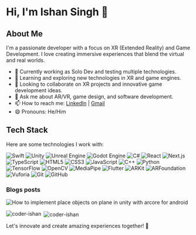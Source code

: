 # Hi, I'm Ishan Singh 👋

## About Me

I'm a passionate developer with a focus on XR (Extended Reality) and Game Development. I love creating immersive experiences that blend the virtual and real worlds.

- 🚀 Currently working as Solo Dev and testing multiple technologies.
- 🌱 Learning and exploring new technologies in XR and game engines.
- 👯 Looking to collaborate on XR projects and innovative game development ideas.
- 💬 Ask me about AR/VR, game design, and software development.
- 📫 How to reach me: [LinkedIn](https://www.linkedin.com/in/ishan-singh-xrdev/) | [Gmail](ishansingh2609@gmail.com)
- 😄 Pronouns: He/Him

## Tech Stack

Here are some technologies I work with:

![Swift](https://img.shields.io/badge/-Swift-FA7343?style=flat-square&logo=swift&logoColor=white)
![Unity](https://img.shields.io/badge/-Unity-000000?style=flat-square&logo=unity&logoColor=white)
![Unreal Engine](https://img.shields.io/badge/-Unreal%20Engine-313131?style=flat-square&logo=unreal-engine&logoColor=white)
![Godot Engine](https://img.shields.io/badge/-Godot%20Engine-478CBF?style=flat-square&logo=godot-engine&logoColor=white)
![C#](https://img.shields.io/badge/-C%23-239120?style=flat-square&logo=c-sharp&logoColor=white)
![React](https://img.shields.io/badge/-React-61DAFB?style=flat-square&logo=react&logoColor=white)
![Next.js](https://img.shields.io/badge/-Next.js-000000?style=flat-square&logo=next-dot-js&logoColor=white)
![TypeScript](https://img.shields.io/badge/-TypeScript-3178C6?style=flat-square&logo=typescript&logoColor=white)
![HTML5](https://img.shields.io/badge/-HTML5-E34F26?style=flat-square&logo=html5&logoColor=white)
![CSS3](https://img.shields.io/badge/-CSS3-1572B6?style=flat-square&logo=css3&logoColor=white)
![JavaScript](https://img.shields.io/badge/-JavaScript-F7DF1E?style=flat-square&logo=javascript&logoColor=black)
![C++](https://img.shields.io/badge/-C++-00599C?style=flat-square&logo=c%2B%2B&logoColor=white)
![Python](https://img.shields.io/badge/-Python-3776AB?style=flat-square&logo=python&logoColor=white)
![TensorFlow](https://img.shields.io/badge/-TensorFlow-FF6F00?style=flat-square&logo=tensorflow&logoColor=white)
![OpenCV](https://img.shields.io/badge/-OpenCV-5C3EE8?style=flat-square&logo=opencv&logoColor=white)
![MediaPipe](https://img.shields.io/badge/-MediaPipe-0D6EFD?style=flat-square&logo=mediapipe&logoColor=white)
![Flutter](https://img.shields.io/badge/-Flutter-02569B?style=flat-square&logo=flutter&logoColor=white)
![ARKit](https://img.shields.io/badge/-ARKit-004E6E?style=flat-square&logo=apple&logoColor=white)
![ARFoundation](https://img.shields.io/badge/-ARFoundation-FF6C37?style=flat-square&logo=unity&logoColor=white)
![Vuforia](https://img.shields.io/badge/-Vuforia-222222?style=flat-square&logo=vuforia&logoColor=white)
![Git](https://img.shields.io/badge/-Git-F05032?style=flat-square&logo=git&logoColor=white)
![GitHub](https://img.shields.io/badge/-GitHub-181717?style=flat-square&logo=github&logoColor=white)

### Blogs posts
<!-- BLOG-POST-LIST:START -->
![How to implement place objects on plane in unity with arcore for android](https://medium.com/@i_singh/how-to-implement-place-objects-on-plane-in-unity-with-arcore-for-android-3c6c3d617ce0)
<!-- BLOG-POST-LIST:END -->


<p><img align="left" src="https://github-readme-stats.vercel.app/api/top-langs?username=coder-ishan&show_icons=true&locale=en&layout=compact" alt="coder-ishan" /></p>

<p>&nbsp;<img align="center" src="https://github-readme-stats.vercel.app/api?username=coder-ishan&show_icons=true&locale=en" alt="coder-ishan" /></p>
Let's innovate and create amazing experiences together! 🚀

